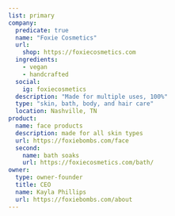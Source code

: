```yaml
---
list: primary
company:
  predicate: true
  name: "Foxie Cosmetics"
  url:
    shop: https://foxiecosmetics.com
  ingredients:
    - vegan
    - handcrafted
  social:
    ig: foxiecosmetics
  description: "Made for multiple uses, 100%"
  type: "skin, bath, body, and hair care"
  location: Nashville, TN
product:
  name: face products
  description: made for all skin types
  url: https://foxiebombs.com/face
  second:
    name: bath soaks
    url: https://foxiecosmetics.com/bath/
owner:
  type: owner-founder
  title: CEO
  name: Kayla Phillips
  url: https://foxiebombs.com/about
---
```

